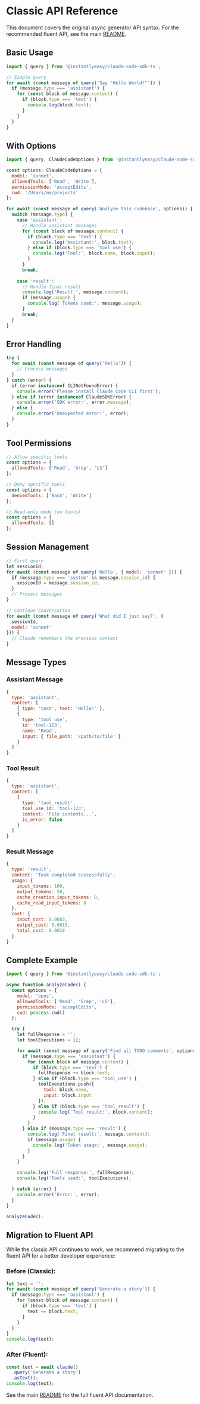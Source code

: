 # Classic API Reference

This document covers the original async generator API syntax. For the recommended fluent API, see the main [README](../README.md).

## Basic Usage

```javascript
import { query } from '@instantlyeasy/claude-code-sdk-ts';

// Simple query
for await (const message of query('Say "Hello World!"')) {
  if (message.type === 'assistant') {
    for (const block of message.content) {
      if (block.type === 'text') {
        console.log(block.text);
      }
    }
  }
}
```

## With Options

```javascript
import { query, ClaudeCodeOptions } from '@instantlyeasy/claude-code-sdk-ts';

const options: ClaudeCodeOptions = {
  model: 'sonnet',
  allowedTools: ['Read', 'Write'],
  permissionMode: 'acceptEdits',
  cwd: '/Users/me/projects'
};

for await (const message of query('Analyze this codebase', options)) {
  switch (message.type) {
    case 'assistant':
      // Handle assistant messages
      for (const block of message.content) {
        if (block.type === 'text') {
          console.log('Assistant:', block.text);
        } else if (block.type === 'tool_use') {
          console.log('Tool:', block.name, block.input);
        }
      }
      break;
    
    case 'result':
      // Handle final result
      console.log('Result:', message.content);
      if (message.usage) {
        console.log('Tokens used:', message.usage);
      }
      break;
  }
}
```

## Error Handling

```javascript
try {
  for await (const message of query('Hello')) {
    // Process messages
  }
} catch (error) {
  if (error instanceof CLINotFoundError) {
    console.error('Please install Claude Code CLI first');
  } else if (error instanceof ClaudeSDKError) {
    console.error('SDK error:', error.message);
  } else {
    console.error('Unexpected error:', error);
  }
}
```

## Tool Permissions

```javascript
// Allow specific tools
const options = {
  allowedTools: ['Read', 'Grep', 'LS']
};

// Deny specific tools
const options = {
  deniedTools: ['Bash', 'Write']
};

// Read-only mode (no tools)
const options = {
  allowedTools: []
};
```

## Session Management

```javascript
// First query
let sessionId;
for await (const message of query('Hello', { model: 'sonnet' })) {
  if (message.type === 'system' && message.session_id) {
    sessionId = message.session_id;
  }
  // Process messages
}

// Continue conversation
for await (const message of query('What did I just say?', { 
  sessionId,
  model: 'sonnet' 
})) {
  // Claude remembers the previous context
}
```

## Message Types

### Assistant Message
```javascript
{
  type: 'assistant',
  content: [
    { type: 'text', text: 'Hello!' },
    { 
      type: 'tool_use', 
      id: 'tool-123',
      name: 'Read',
      input: { file_path: '/path/to/file' }
    }
  ]
}
```

### Tool Result
```javascript
{
  type: 'assistant',
  content: [
    {
      type: 'tool_result',
      tool_use_id: 'tool-123',
      content: 'File contents...',
      is_error: false
    }
  ]
}
```

### Result Message
```javascript
{
  type: 'result',
  content: 'Task completed successfully',
  usage: {
    input_tokens: 100,
    output_tokens: 50,
    cache_creation_input_tokens: 0,
    cache_read_input_tokens: 0
  },
  cost: {
    input_cost: 0.0003,
    output_cost: 0.0015,
    total_cost: 0.0018
  }
}
```

## Complete Example

```javascript
import { query } from '@instantlyeasy/claude-code-sdk-ts';

async function analyzeCode() {
  const options = {
    model: 'opus',
    allowedTools: ['Read', 'Grep', 'LS'],
    permissionMode: 'acceptEdits',
    cwd: process.cwd()
  };

  try {
    let fullResponse = '';
    let toolExecutions = [];

    for await (const message of query('Find all TODO comments', options)) {
      if (message.type === 'assistant') {
        for (const block of message.content) {
          if (block.type === 'text') {
            fullResponse += block.text;
          } else if (block.type === 'tool_use') {
            toolExecutions.push({
              tool: block.name,
              input: block.input
            });
          } else if (block.type === 'tool_result') {
            console.log(`Tool result:`, block.content);
          }
        }
      } else if (message.type === 'result') {
        console.log('Final result:', message.content);
        if (message.usage) {
          console.log('Token usage:', message.usage);
        }
      }
    }

    console.log('Full response:', fullResponse);
    console.log('Tools used:', toolExecutions);

  } catch (error) {
    console.error('Error:', error);
  }
}

analyzeCode();
```

## Migration to Fluent API

While the classic API continues to work, we recommend migrating to the fluent API for a better developer experience:

### Before (Classic):
```javascript
let text = '';
for await (const message of query('Generate a story')) {
  if (message.type === 'assistant') {
    for (const block of message.content) {
      if (block.type === 'text') {
        text += block.text;
      }
    }
  }
}
console.log(text);
```

### After (Fluent):
```javascript
const text = await claude()
  .query('Generate a story')
  .asText();
console.log(text);
```

See the main [README](../README.md) for the full fluent API documentation.